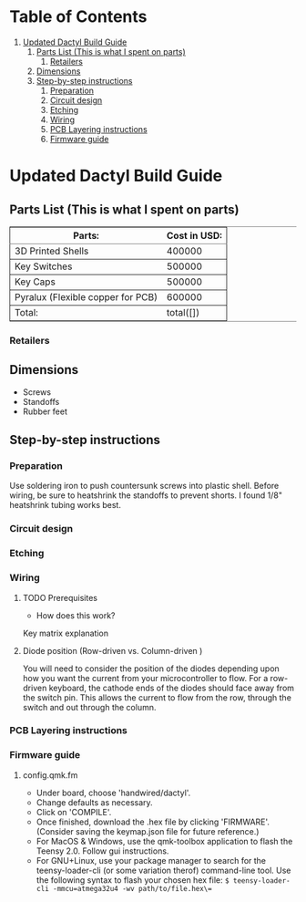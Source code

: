 
# Table of Contents

1.  [Updated Dactyl Build Guide](#org13190fa)
    1.  [Parts List (This is what I spent on parts)](#org0a3b0ef)
        1.  [Retailers](#org1c8a102)
    2.  [Dimensions](#orgd3d017c)
    3.  [Step-by-step instructions](#org44fce0d)
        1.  [Preparation](#org6126562)
        2.  [Circuit design](#org22e0d27)
        3.  [Etching](#org4c8ceb9)
        4.  [Wiring](#orgac923f7)
        5.  [PCB Layering instructions](#org8ac8352)
        6.  [Firmware guide](#orgeb822c9)



<a id="org13190fa"></a>

# Updated Dactyl Build Guide


<a id="org0a3b0ef"></a>

## Parts List (This is what I spent on parts)

<table border="2" cellspacing="0" cellpadding="6" rules="groups" frame="hsides">


<colgroup>
<col  class="org-left" />

<col  class="org-right" />
</colgroup>
<thead>
<tr>
<th scope="col" class="org-left">Parts:</th>
<th scope="col" class="org-right">Cost in USD:</th>
</tr>
</thead>

<tbody>
<tr>
<td class="org-left">3D Printed Shells</td>
<td class="org-right">400000</td>
</tr>
</tbody>

<tbody>
<tr>
<td class="org-left">Key Switches</td>
<td class="org-right">500000</td>
</tr>
</tbody>

<tbody>
<tr>
<td class="org-left">Key Caps</td>
<td class="org-right">500000</td>
</tr>
</tbody>

<tbody>
<tr>
<td class="org-left">Pyralux (Flexible copper for PCB)</td>
<td class="org-right">600000</td>
</tr>
</tbody>

<tbody>
<tr>
<td class="org-left">Total:</td>
<td class="org-right">total([])</td>
</tr>
</tbody>
</table>


<a id="org1c8a102"></a>

### Retailers


<a id="orgd3d017c"></a>

## Dimensions

-   Screws
-   Standoffs
-   Rubber feet


<a id="org44fce0d"></a>

## Step-by-step instructions


<a id="org6126562"></a>

### Preparation

Use soldering iron to push countersunk screws into plastic shell.
Before wiring, be sure to heatshrink the standoffs to prevent shorts. I found 1/8"
heatshrink tubing works best.


<a id="org22e0d27"></a>

### Circuit design


<a id="org4c8ceb9"></a>

### Etching


<a id="orgac923f7"></a>

### Wiring

1.  TODO Prerequisites

    -   How does this work?
    
    Key matrix explanation

2.  Diode position (Row-driven vs. Column-driven )

    You will need to consider the position of the diodes depending upon how you want
    the current from your microcontroller to flow.
    For a row-driven keyboard, the cathode ends of the diodes should face away from the switch pin. This
    allows the current to flow from the row, through the switch and out through the column.


<a id="org8ac8352"></a>

### PCB Layering instructions


<a id="orgeb822c9"></a>

### Firmware guide

1.  config.qmk.fm

    -   Under board, choose 'handwired/dactyl'.
    -   Change defaults as necessary.
    -   Click on 'COMPILE'.
    -   Once finished, download the .hex file by clicking 'FIRMWARE'. (Consider saving the keymap.json file for future reference.)
    -   For MacOS & Windows, use the qmk-toolbox application to flash the Teensy 2.0. Follow gui instructions.
    -   For GNU+Linux, use your package manager to search for the teensy-loader-cli
        (or some variation therof) command-line tool. Use the following syntax to
        flash your chosen hex file: `$ teensy-loader-cli -mmcu=atmega32u4 -wv path/to/file.hex\=`

